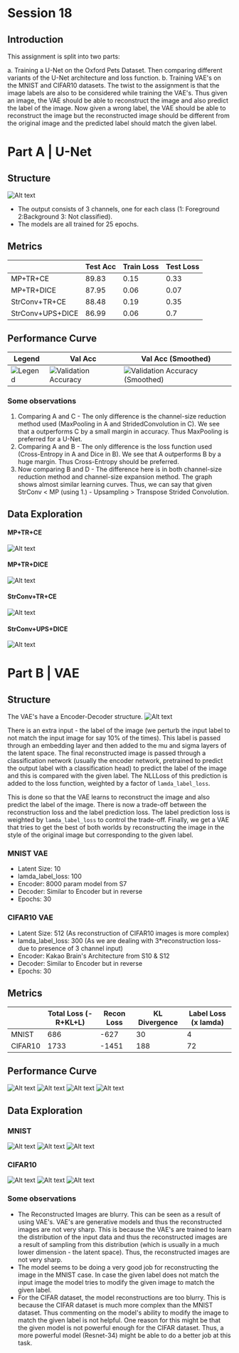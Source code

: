 # Session 18

## Introduction

This assignment is split into two parts:

a. Training a U-Net on the Oxford Pets Dataset. Then comparing different variants of the U-Net architecture and loss function.
b. Training VAE's on the MNIST and CIFAR10 datasets. The twist to the assignment is that the image labels are also to be considered while training the VAE's. Thus given an image, the VAE should be able to reconstruct the image and also predict the label of the image. Now given a wrong label, the VAE should be able to reconstruct the image but the reconstructed image should be different from the original image and the predicted label should match the given label.

# Part A | U-Net

## Structure

![Alt text](./U-Net/store/model-structure.png?raw=true "Model Structure")

- The output consists of 3 channels, one for each class (1: Foreground 2:Background 3: Not classified).
- The models are all trained for 25 epochs.

## Metrics
|                  | Test Acc | Train Loss | Test Loss |
|------------------|----------|------------|-----------|
| MP+TR+CE         | 89.83    | 0.15       | 0.33      |
| MP+TR+DICE       | 87.95    | 0.06       | 0.07      |
| StrConv+TR+CE    | 88.48    | 0.19       | 0.35      |
| StrConv+UPS+DICE | 86.99    | 0.06       | 0.7       |

## Performance Curve
|Legend | Val Acc      | Val Acc (Smoothed) |
| ---------- | ----------- | ----------- |
|![Legend](U-Net/store/image.png "Legend")|![Validation Accuracy](U-Net/store/image-1.png "Validation Accuracy")|![Validation Accuracy (Smoothed)](U-Net/store/image-2.png "Validation Accuracy (Smoothed)")|

### Some observations
1. Comparing A and C - The only difference is the channel-size reduction method used (MaxPooling in A and StridedConvolution in C). We see that a outperforms C by a small margin in accuracy. Thus MaxPooling is preferred for a U-Net.
2. Comparing A and B - The only difference is the loss function used (Cross-Entropy in A and Dice in B). We see that A outperforms B by a huge margin. Thus Cross-Entropy should be preferred.
3. Now comparing B and D - The difference here is in both channel-size reduction method and  channel-size expansion method. The graph shows almost similar learning curves. Thus, we can say that given StrConv < MP (using 1.) - Upsampling > Transpose Strided Convolution.


## Data Exploration

#### MP+TR+CE
![Alt text](./U-Net/store/image_.png)

#### MP+TR+DICE
![Alt text](./U-Net/store/image_1.png)

#### StrConv+TR+CE
![Alt text](./U-Net/store/image_2.png)

#### StrConv+UPS+DICE
![Alt text](./U-Net/store/image_3.png)

# Part B | VAE

## Structure

The VAE's have a Encoder-Decoder structure. 
![Alt text](image-4.png)

There is an extra input - the label of the image (we perturb the input label to not match the input image for say 10% of the times). 
This label is passed through an embedding layer and then added to the mu and sigma layers of the latent space.
The final reconstructed image is passed through a classification network (usually the encoder network, pretrained to predict the output label with a classification head) to predict the label of the image and this is compared with the given label. The NLLLoss of this prediction is added to the loss function, weighted by a factor of `lamda_label_loss`.


This is done so that the VAE learns to reconstruct the image and also predict the label of the image. There is now a trade-off between the reconstruction loss and the label prediction loss. The label prediction loss is weighted by `lamda_label_loss` to control the trade-off. Finally, we get a VAE that tries to get the best of both worlds by reconstructing the image in the style of the original image but corresponding to the given label.

### MNIST VAE

- Latent Size: 10
- lamda_label_loss: 100
- Encoder: 8000 param model from S7
- Decoder: Similar to Encoder but in reverse
- Epochs: 30

### CIFAR10 VAE

- Latent Size: 512 (As reconstruction of CIFAR10 images is more complex)
- lamda_label_loss: 300 (As we are dealing with 3*reconstruction loss- due to presence of 3 channel input)
- Encoder: Kakao Brain's Architecture from S10 & S12
- Decoder: Similar to Encoder but in reverse
- Epochs: 30

## Metrics
|         | Total Loss (-R+KL+L) | Recon Loss | KL Divergence | Label Loss (x lamda) |
|---------|----------------------|------------|---------------|----------------------|
| MNIST   | 686                  | -627       | 30            | 4                    |
| CIFAR10 | 1733                 | -1451      | 188           | 72                   |

## Performance Curve
![Alt text](./VAE/store/image.png)
![Alt text](./VAE/store/image-1.png)
![Alt text](./VAE/store/image-2.png)
![Alt text](./VAE/store/image-3.png)

## Data Exploration

### MNIST
![Alt text](./VAE/store/image-5.png)
![Alt text](./VAE/store/image-6.png)
![Alt text](./VAE/store/image-7.png)

### CIFAR10
![Alt text](./VAE/store/image-8.png)
![Alt text](./VAE/store/image-9.png)
![Alt text](./VAE/store/image-10.png)

### Some observations
- The Reconstructed Images are blurry. This can be seen as a result of using VAE's. VAE's are generative models and thus the reconstructed images are not very sharp. This is because the VAE's are trained to learn the distribution of the input data and thus the reconstructed images are a result of sampling from this distribution (which is usually in a much lower dimension - the latent space). Thus, the reconstructed images are not very sharp.
- The model seems to be doing a very good job for reconstructing the image in the MNIST case. In case the given label does not match the input image the model tries to modify the given image to match the given label.
- For the CIFAR dataset, the model reconstructions are too blurry. This is because the CIFAR dataset is much more complex than the MNIST dataset. Thus commenting on the model's ability to modify the image to match the given label is not helpful. One reason for this might be that the given model is not powerful enough for the CIFAR dataset. Thus, a more powerful model (Resnet-34) might be able to do a better job at this task.